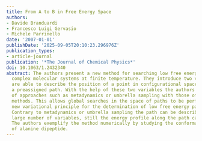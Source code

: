```yaml
---
title: From A to B in Free Energy Space
authors:
- Davide Branduardi
- Francesco Luigi Gervasio
- Michele Parrinello
date: '2007-01-01'
publishDate: '2025-09-05T20:10:23.296976Z'
publication_types:
- article-journal
publication: '*The Journal of Chemical Physics*'
doi: 10.1063/1.2432340
abstract: The authors present a new method for searching low free energy paths in
  complex molecular systems at finite temperature. They introduce two variables that
  are able to describe the position of a point in configurational space relative to
  a preassigned path. With the help of these two variables the authors combine features
  of approaches such as metadynamics or umbrella sampling with those of path based
  methods. This allows global searches in the space of paths to be performed and a
  new variational principle for the determination of low free energy paths to be established.
  Contrary to metadynamics or umbrella sampling the path can be described by an arbitrary
  large number of variables, still the energy profile along the path can be calculated.
  The authors exemplify the method numerically by studying the conformational changes
  of alanine dipeptide.
---
```

